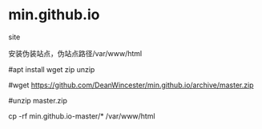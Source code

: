 # min.github.io
site

安装伪装站点，伪站点路径/var/www/html

#apt install wget zip unzip

#wget https://github.com/DeanWincester/min.github.io/archive/master.zip

#unzip master.zip

cp -rf min.github.io-master/* /var/www/html

